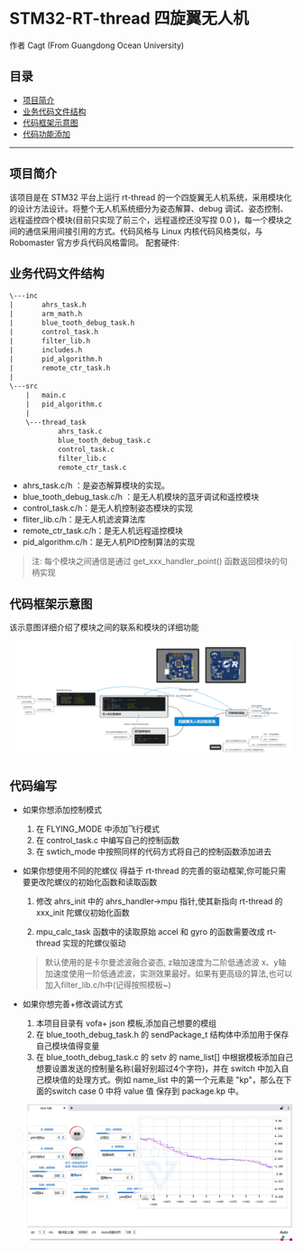 # STM32-RT-thread 四旋翼无人机
作者 Cagt (From Guangdong Ocean University)

## 目录
* [项目简介](#项目简介)
* [业务代码文件结构](#业务代码文件结构)
* [代码框架示意图](#代码框架示意图)
* [代码功能添加](#代码编写)


---
## 项目简介
 该项目是在 STM32 平台上运行 rt-thread 的一个四旋翼无人机系统，采用模块化的设计方法设计。将整个无人机系统细分为姿态解算、debug 调试、姿态控制、远程遥控四个模块(目前只实现了前三个，远程遥控还没写捏 0.0 )，每一个模块之间的通信采用间接引用的方式。代码风格与 Linux 内核代码风格类似，与 Robomaster 官方步兵代码风格雷同。
 配套硬件:

 ## 业务代码文件结构
    \---inc
    |       ahrs_task.h
    |       arm_math.h
    |       blue_tooth_debug_task.h
    |       control_task.h
    |       filter_lib.h
    |       includes.h
    |       pid_algorithm.h
    |       remote_ctr_task.h
    |       
    \---src
        |   main.c
        |   pid_algorithm.c
        |   
        \---thread_task
                ahrs_task.c
                blue_tooth_debug_task.c
                control_task.c
                filter_lib.c
                remote_ctr_task.c

 * ahrs_task.c/h ：是姿态解算模块的实现。
 * blue_tooth_debug_task.c/h ：是无人机模块的蓝牙调试和遥控模块
 * control_task.c/h：是无人机控制姿态模块的实现
 * fliter_lib.c/h：是无人机滤波算法库
 * remote_ctr_task.c/h：是无人机远程遥控模块
 * pid_algorithm.c/h：是无人机PID控制算法的实现
> 注: 每个模块之间通信是通过 get_xxx_handler_point() 函数返回模块的句柄实现

 ## 代码框架示意图
 该示意图详细介绍了模块之间的联系和模块的详细功能

 ![img](./figure/%E5%9B%9B%E6%97%8B%E7%BF%BC%E6%97%A0%E4%BA%BA%E6%9C%BA%E6%8E%A7%E5%88%B6%E7%B3%BB%E7%BB%9F.png) 


 


 ## 代码编写
* 如果你想添加控制模式
    1. 在 FLYING_MODE 中添加飞行模式
    2. 在 control_task.c 中编写自己的控制函数
    3. 在 swtich_mode 中按照同样的代码方式将自己的控制函数添加进去


* 如果你想使用不同的陀螺仪
得益于 rt-thread 的完善的驱动框架,你可能只需要更改陀螺仪的初始化函数和读取函数
   
    1. 修改 ahrs_init 中的 ahrs_handler->mpu 指针,使其新指向 rt-thread 的xxx_init 陀螺仪初始化函数

    2. mpu_calc_task 函数中的读取原始 accel 和 gyro 的函数需要改成 rt-thread 实现的陀螺仪驱动

    > 默认使用的是卡尔曼滤波融合姿态, z轴加速度为二阶低通滤波 x、y轴加速度使用一阶低通滤波，实测效果最好。如果有更高级的算法,也可以加入filter_lib.c/h中(记得按照模板~)



* 如果你想完善+修改调试方式
    1. 本项目目录有 vofa+ json 模板,添加自己想要的模组 
    2. 在  blue_tooth_debug_task.h 的 sendPackage_t 结构体中添加用于保存自己模块值得变量
    3. 在  blue_tooth_debug_task.c 的 setv 的 name_list[] 中根据模板添加自己想要设置发送的控制量名称(最好别超过4个字符)，并在 switch 中加入自己模块值的处理方式。例如 name_list 中的第一个元素是 "kp"，那么在下面的switch case 0 中将 value 值 保存到 package.kp 中。
    
    ![img](./figure/vofaf.png)